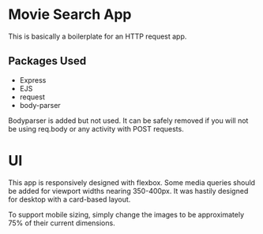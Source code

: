 # Movie Search App
This is basically a boilerplate for an HTTP request app.

## Packages Used
- Express
- EJS
- request
- body-parser

Bodyparser is added but not used. It can be safely removed if you will not be using req.body or any activity with POST requests.

# UI
This app is responsively designed with flexbox. Some media queries should be added for viewport widths nearing 350-400px. It was hastily designed for desktop with a card-based layout.

To support mobile sizing, simply change the images to be approximately 75% of their current dimensions.
